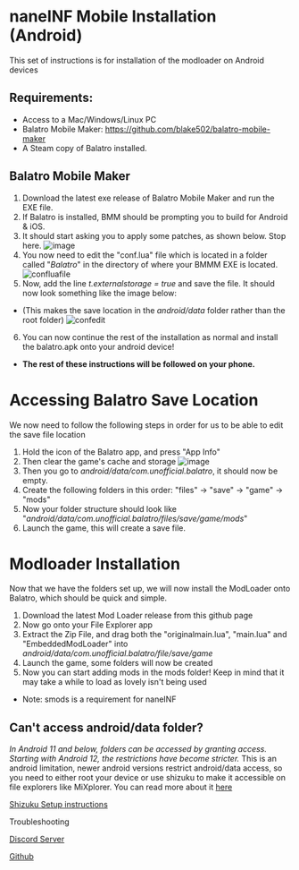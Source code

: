 # naneINF Mobile Installation (Android)
This set of instructions is for installation of the modloader on Android devices

## Requirements:
* Access to a Mac/Windows/Linux PC
* Balatro Mobile Maker: https://github.com/blake502/balatro-mobile-maker
* A Steam copy of Balatro installed.

## Balatro Mobile Maker
1. Download the latest exe release of Balatro Mobile Maker and run the EXE file.
2. If Balatro is installed, BMM should be prompting you to build for Android & iOS.
3. It should start asking you to apply some patches, as shown below. Stop here.
![image](https://github.com/user-attachments/assets/f749c390-f743-45be-abdc-08306951dab7)
4. You now need to edit the "conf.lua" file which is located in a folder called "*Balatro*" in the directory of where your BMMM EXE is located.
![confluafile](https://github.com/user-attachments/assets/07606796-b4ac-4747-8c38-54db2e898bd0)
5. Now, add the line *t.externalstorage = true* and save the file. It should now look something like the image below:
* (This makes the save location in the *android/data* folder rather than the root folder)
 ![confedit](https://github.com/user-attachments/assets/fed150ef-855e-4cec-9f82-d67edd314312)
6. You can now continue the rest of the installation as normal and install the balatro.apk onto your android device!

* **The rest of these instructions will be followed on your phone.**
# Accessing Balatro Save Location
We now need to follow the following steps in order for us to be able to edit the save file location
1. Hold the icon of the Balatro app, and press "App Info"
2. Then clear the game's cache and storage
![image](https://github.com/user-attachments/assets/0c14031d-8d98-421a-8d6e-920dda21c0a2)
3. Then you go to *android/data/com.unofficial.balatro*, it should now be empty.
4. Create the following folders in this order:
   "files" -> "save" -> "game" -> "mods"
5. Now your folder structure should look like "*android/data/com.unofficial.balatro/files/save/game/mods*"
6. Launch the game, this will create a save file.


# Modloader Installation
Now that we have the folders set up, we will now install the ModLoader onto Balatro, which should be quick and simple.
1. Download the latest Mod Loader release from this github page
2. Now go onto your File Explorer app
3. Extract the Zip File, and drag both the "originalmain.lua", "main.lua" and "EmbeddedModLoader" into *android/data/com.unofficial.balatro/file/save/game* 
4. Launch the game, some folders will now be created
5. Now you can start adding mods in the mods folder! Keep in mind that it may take a while to load as lovely isn't being used

* Note: smods is a requirement for naneINF
  
## Can't access android/data folder?
*In Android 11 and below, folders can be accessed by granting access. Starting with Android 12, the restrictions have become stricter.*
This is an android limitation, newer android versions restrict android/data access, so you need to either root your device or use shizuku to make it accessible on file explorers like MiXplorer.
You can read more about it [here](https://zdevs.ru/en/za/android_data_obb.html)

[Shizuku Setup instructions](https://shizuku.rikka.app/guide/setup/)

Troubleshooting

[Discord Server](https://discord.gg/2pjsG3u2wm)

[Github](https://github.com/3XPLwastaken/naneINF-Balatro-Modloader)
